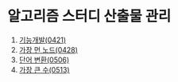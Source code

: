 # 알고리즘 스터디 산출물 관리

1. [기능개발(0421)](/hojeong/Algorithm0421.java)<br>
2. [가장 먼 노드(0428)](/hojeong/Algorithm0428.java)<br>
3. [단어 변환(0506)](/hojeong/solution0506.go)<br>
4. [가장 큰 수(0513)](/hojeong/solution0513.go)<br>